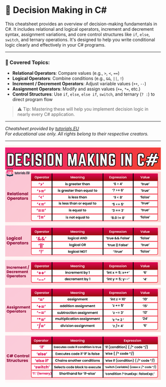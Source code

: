 # 🧠 Decision Making in C#

This cheatsheet provides an overview of decision-making fundamentals in C#. It includes relational and logical operators, increment and decrement syntax, assignment variations, and core control structures like `if`, `else`, `switch`, and ternary operations. It's designed to help you write conditional logic clearly and effectively in your C# programs.

---
### 📌 Covered Topics:
- **Relational Operators**: Compare values (e.g., `>`, `<`, `==`)
- **Logical Operators**: Combine conditions (e.g., `&&`, `||`, `!`)
- **Increment / Decrement Operators**: Adjust variable values (`++`, `--`)
- **Assignment Operators**: Modify and assign values (`+=`, `*=`, etc.)
- **Control Structures**: Use `if`, `else`, `else if`, `switch`, and ternary (`? :`) to direct program flow

> ⚠️ Tip: Mastering these will help you implement decision logic in nearly every C# application.

---

*Cheatsheet provided by [tutorials.EU](https://tutorials.eu)*  
*For educational use only. All rights belong to their respective creators.*

---

![Decision Making in C#](images/decision_making.png)


